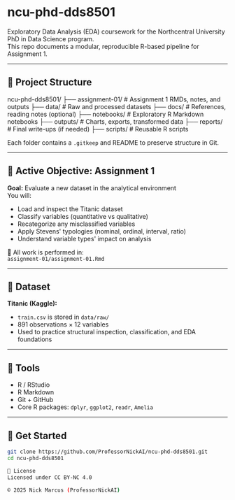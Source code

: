 # ncu-phd-dds8501

Exploratory Data Analysis (EDA) coursework for the Northcentral University PhD in Data Science program.  
This repo documents a modular, reproducible R-based pipeline for Assignment 1.

---

## 📁 Project Structure

ncu-phd-dds8501/
├── assignment-01/ # Assignment 1 RMDs, notes, and outputs
├── data/ # Raw and processed datasets
├── docs/ # References, reading notes (optional)
├── notebooks/ # Exploratory R Markdown notebooks
├── outputs/ # Charts, exports, transformed data
├── reports/ # Final write-ups (if needed)
├── scripts/ # Reusable R scripts

Each folder contains a `.gitkeep` and README to preserve structure in Git.

---

## 🎯 Active Objective: Assignment 1

**Goal:** Evaluate a new dataset in the analytical environment  
You will:
- Load and inspect the Titanic dataset
- Classify variables (quantitative vs qualitative)
- Recategorize any misclassified variables
- Apply Stevens' typologies (nominal, ordinal, interval, ratio)
- Understand variable types' impact on analysis

📍 All work is performed in:  
`assignment-01/assignment-01.Rmd`

---

## 🧠 Dataset

**Titanic (Kaggle):**  
- `train.csv` is stored in `data/raw/`
- 891 observations × 12 variables  
- Used to practice structural inspection, classification, and EDA foundations

---

## 🧰 Tools

- R / RStudio  
- R Markdown  
- Git + GitHub  
- Core R packages: `dplyr`, `ggplot2`, `readr`, `Amelia`

---

## 🧭 Get Started

```bash
git clone https://github.com/ProfessorNickAI/ncu-phd-dds8501.git
cd ncu-phd-dds8501

🧾 License
Licensed under CC BY-NC 4.0

© 2025 Nick Marcus (ProfessorNickAI)
